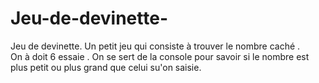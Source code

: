 # Jeu-de-devinette-
Jeu de devinette.  Un petit jeu qui consiste à trouver le nombre caché .  
On à doit 6 essaie . On se sert de la console pour savoir si le nombre est plus petit ou plus grand que celui su'on saisie.
